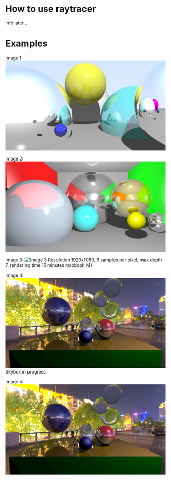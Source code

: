 # How to use raytracer
info later ...

# Examples
Image 1:
![Image 1](docs/examples/image1.png)

Image 2:
![Image 2](docs/examples/image2.png)

Image 3:
![Image 3](docs/examples/image3.png)
Resolution 1920x1080, 6 samples per pixel, max depth 7, rendering time 15 minutes macbook M1

Image 4:
![Image 4](docs/examples/image5.png)
Skybox in progress

Image 5:
![Image 4](docs/examples/image5.png)